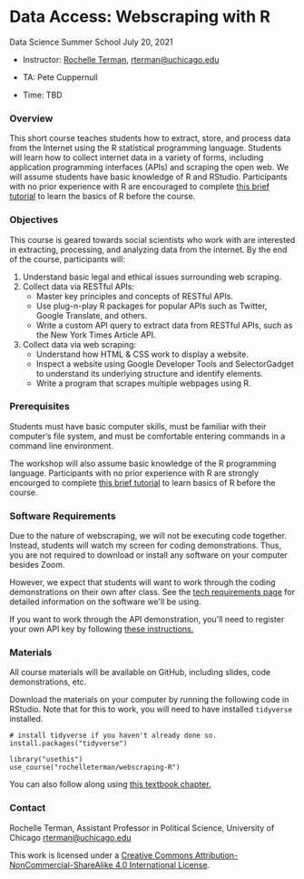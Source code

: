 # Data Access: Webscraping with R

Data Science Summer School
July 20, 2021

* Instructor: [Rochelle Terman](http://rochelleterman.com/), rterman@uchicago.edu

* TA: Pete Cuppernull

* Time: TBD


### Overview

This short course teaches students how to extract, store, and process data from the Internet using the R statistical programming language. Students will learn how to collect internet data in a variety of forms, including application programming interfaces (APIs) and scraping the open web. We will assume students have basic knowledge of R and RStudio. Participants with no prior experience with R are encouraged to complete [this brief tutorial](https://www.codeschool.com/courses/try-r) to learn the basics of R before the course.

### Objectives 

This course is geared towards social scientists who work with are interested in extracting, processing, and analyzing data from the internet. By the end of the course, participants will:

1.  Understand basic legal and ethical issues surrounding web scraping.
2.  Collect data via RESTful APIs:
    * Master key principles and concepts of RESTful APIs.
    * Use plug-n-play R packages for popular APIs such as Twitter, Google Translate, and others.
    * Write a custom API query to extract data from RESTful APIs, such as the New York Times Article API.
3.  Collect data via web scraping:
    * Understand how HTML & CSS work to display a website.
    * Inspect a website using Google Developer Tools and SelectorGadget to understand its underlying structure and identify elements.
    * Write a program that scrapes multiple webpages using R.

### Prerequisites

Students must have basic computer skills, must be familiar with their computer’s file system, and must be comfortable entering commands in a command line environment. 

The workshop will also assume basic knowledge of the R programming language. Participants with no prior experience with R are strongly encourged to complete [this brief tutorial](https://www.codeschool.com/courses/try-r) to learn basics of R before the course.

### Software Requirements

Due to the nature of webscraping, we will not be executing code together. Instead, students will watch my screen for coding demonstrations. Thus, you are not required to download or install any software on your computer besides Zoom.

However, we expect that students will want to work through the coding demonstrations on their own after class. See the [tech requirements page](A-Tech-Requirements.md) for detailed information on the software we'll be using. 

If you want to work through the API demonstration, you'll need to register your own API key by following [these instructions.](https://developer.nytimes.com/get-started)

### Materials

All course materials will be available on GitHub, including slides, code demonstrations, etc. 

Download the materials on your computer by running the following code in RStudio. Note that for this to work, you will need to have installed `tidyverse` installed.

```
# install tidyverse if you haven't already done so.
install.packages("tidyverse")

library("usethis")
use_course("rochelleterman/webscraping-R")
```

You can also follow along using [this textbook chapter.](https://plsc-31101.github.io/course/collecting-data-from-the-web.html)

### Contact

Rochelle Terman, Assistant Professor in Political Science, University of Chicago
rterman@uchicago.edu

This work is licensed under a [Creative Commons Attribution-NonCommercial-ShareAlike 4.0 International License](http://creativecommons.org/licenses/by-nc-sa/4.0/).


